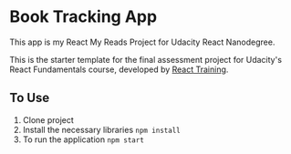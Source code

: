 # Book Tracking App
This app is my React My Reads Project for Udacity React Nanodegree.

This is the starter template for the final assessment project for Udacity's React Fundamentals course, developed by [React Training](https://reacttraining.com).

## To Use
1. Clone project
2. Install the necessary libraries `npm install`
3. To run the application `npm start`

